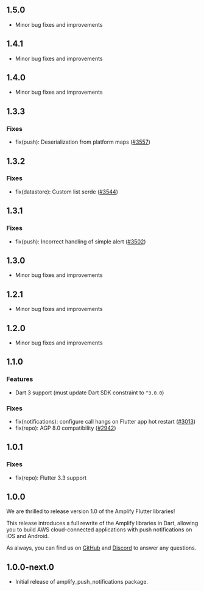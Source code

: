 ## 1.5.0

- Minor bug fixes and improvements

## 1.4.1

- Minor bug fixes and improvements

## 1.4.0

- Minor bug fixes and improvements

## 1.3.3

### Fixes
- fix(push): Deserialization from platform maps ([#3557](https://github.com/aws-amplify/amplify-flutter/pull/3557))

## 1.3.2

### Fixes
- fix(datastore): Custom list serde ([#3544](https://github.com/aws-amplify/amplify-flutter/pull/3544))

## 1.3.1

### Fixes
- fix(push): Incorrect handling of simple alert ([#3502](https://github.com/aws-amplify/amplify-flutter/pull/3502))

## 1.3.0

- Minor bug fixes and improvements

## 1.2.1

- Minor bug fixes and improvements

## 1.2.0

- Minor bug fixes and improvements

## 1.1.0

### Features
- Dart 3 support (must update Dart SDK constraint to `^3.0.0`)

### Fixes
- fix(notifications): configure call hangs on Flutter app hot restart ([#3013](https://github.com/aws-amplify/amplify-flutter/pull/3013))
- fix(repo): AGP 8.0 compatibility ([#2942](https://github.com/aws-amplify/amplify-flutter/pull/2942))

## 1.0.1

### Fixes
- fix(repo): Flutter 3.3 support

## 1.0.0

We are thrilled to release version 1.0 of the Amplify Flutter libraries!

This release introduces a full rewrite of the Amplify libraries in Dart, allowing you to build AWS cloud-connected
applications with push notifications on iOS and Android.

As always, you can find us on [GitHub](https://github.com/aws-amplify/amplify-flutter/) and 
[Discord](https://discord.gg/jWVbPfC) to answer any questions.

## 1.0.0-next.0

- Initial release of amplify_push_notifications package.
